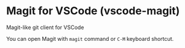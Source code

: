 # Magit for VSCode (vscode-magit)

Magit-like git client for VSCode

You can open Magit with `magit` command or `C-M` keyboard shortcut.
